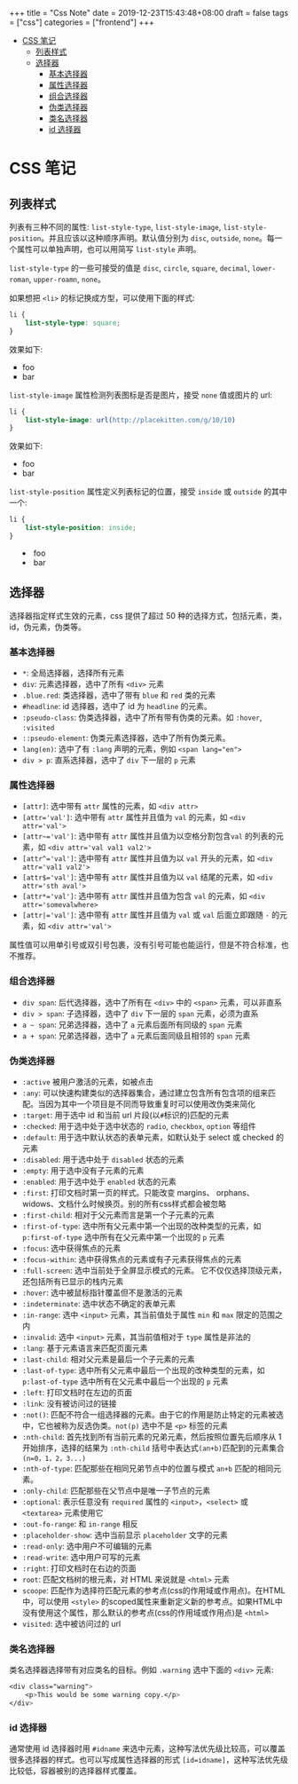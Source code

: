 +++
title = "Css Note"
date = 2019-12-23T15:43:48+08:00
draft = false
tags = ["css"]
categories = ["frontend"]
+++

<!-- vim-markdown-toc GFM -->

+ [CSS 笔记](#css-笔记)
  * [列表样式](#列表样式)
  * [选择器](#选择器)
    - [基本选择器](#基本选择器)
    - [属性选择器](#属性选择器)
    - [组合选择器](#组合选择器)
    - [伪类选择器](#伪类选择器)
    - [类名选择器](#类名选择器)
    - [id 选择器](#id-选择器)

<!-- vim-markdown-toc -->

# CSS 笔记

## 列表样式

列表有三种不同的属性: `list-style-type`, `list-style-image`, `list-style-position`。并且应该以这种顺序声明。默认值分别为 `disc`, `outside`, `none`。每一个属性可以单独声明，也可以用简写 `list-style` 声明。

`list-style-type` 的一些可接受的值是 `disc`, `circle`, `square`, `decimal`, `lower-roman`, `upper-roamn`, `none`。

如果想把 `<li>` 的标记换成方型，可以使用下面的样式:

```css
li {
    list-style-type: square;
}
```

效果如下:

<ul>
    <li style="list-style-type: square">foo</li>
    <li style="list-style-type: square">bar</li>
</ul>

`list-style-image` 属性检测列表图标是否是图片，接受 `none` 值或图片的 url:

```css
li {
    list-style-image: url(http://placekitten.com/g/10/10)
}
```

效果如下:

<ul>
    <li style="list-style-image: url(http://placekitten.com/g/10/10)">foo</li>
    <li style="list-style-image: url(http://placekitten.com/g/10/10)">bar</li>
</ul>

`list-style-position` 属性定义列表标记的位置，接受 `inside` 或 `outside` 的其中一个:

```css
li {
    list-style-position: inside;
}
```
<ul>
    <li style="list-style-position: inside">foo</li>
    <li style="list-style-position: inside">bar</li>
</ul>

## 选择器

选择器指定样式生效的元素，css 提供了超过 50 种的选择方式，包括元素，类，id，伪元素，伪类等。

### 基本选择器

* `*`: 全局选择器，选择所有元素
* `div`: 元素选择器，选中了所有 `<div>` 元素
* `.blue.red`: 类选择器，选中了带有 `blue` 和 `red` 类的元素
* `#headline`: id 选择器，选中了 id 为 `headline` 的元素。
* `:pseudo-class`: 伪类选择器，选中了所有带有伪类的元素。如 `:hover`, `:visited`
* `::pseudo-element`: 伪类元素选择器，选中了所有伪类元素。
* `lang(en)`: 选中了有 `:lang` 声明的元素，例如 `<span lang="en">`
* `div > p`: 直系选择器，选中了 `div` 下一层的 `p` 元素

### 属性选择器

* `[attr]`: 选中带有 `attr` 属性的元素，如 `<div attr>`
* `[attr='val']`: 选中带有 `attr` 属性并且值为 `val` 的元素，如 `<div attr='val'>`
* `[attr~='val']`: 选中带有 `attr` 属性并且值为以空格分割包含`val` 的列表的元素，如 `<div attr='val val1 val2'>`
* `[attr^='val']`: 选中带有 `attr` 属性并且值为以 `val` 开头的元素，如 `<div attr='val1 val2'>`
* `[attr$='val']`: 选中带有 `attr` 属性并且值为以 `val` 结尾的元素，如 `<div attr='sth aval'>`
* `[attr*='val']`: 选中带有 `attr` 属性并且值为包含 `val` 的元素，如 `<div attr='somevalwhere>`
* `[attr|='val']`: 选中带有 `attr` 属性并且值为 `val` 或 `val` 后面立即跟随 `-` 的元素，如 `<div attr='val'>`

属性值可以用单引号或双引号包裹，没有引号可能也能运行，但是不符合标准，也不推荐。

### 组合选择器

* `div span`: 后代选择器，选中了所有在 `<div>` 中的 `<span>` 元素，可以非直系
* `div > span`: 子选择器，选中了 `div` 下一层的 `span` 元素，必须为直系
* `a ~ span`: 兄弟选择器，选中了 `a` 元素后面所有同级的 `span` 元素
* `a + span`: 兄弟选择器，选中了 `a` 元素后面同级且相邻的 `span` 元素

### 伪类选择器

* `:active` 被用户激活的元素，如被点击
* `:any`: 可以快速构建类似的选择器集合，通过建立包含所有包含项的组来匹配。当因为其中一个项目是不同而导致重复时可以使用改伪类来简化
* `:target`: 用于选中 id 和当前 url 片段(以`#`标识的)匹配的元素
* `:checked`: 用于选中处于选中状态的 `radio`, `checkbox`, `option` 等组件
* `:default`: 用于选中默认状态的表单元素，如默认处于 select 或 checked 的元素
* `:disabled`: 用于选中处于 `disabled` 状态的元素
* `:empty`: 用于选中没有子元素的元素
* `:enabled`: 用于选中处于 `enabled` 状态的元素
* `:first`: 打印文档时第一页的样式。只能改变 margins、 orphans、 widows、文档什么时候换页。别的所有css样式都会被忽略
* `:first-child`: 相对于父元素而言是第一个子元素的元素
* `:first-of-type`: 选中所有父元素中第一个出现的改种类型的元素，如 `p:first-of-type` 选中所有在父元素中第一个出现的 `p` 元素
* `:focus`: 选中获得焦点的元素
* `:focus-within`: 选中获得焦点的元素或有子元素获得焦点的元素
* `:full-screen`: 选中当前处于全屏显示模式的元素。 它不仅仅选择顶级元素，还包括所有已显示的栈内元素
* `:hover`: 选中被鼠标指针覆盖但不是激活的元素
* `:indeterminate`: 选中状态不确定的表单元素
* `:in-range`: 选中 `<input>` 元素，其当前值处于属性 `min` 和 `max` 限定的范围之内
* `:invalid`: 选中 `<input>` 元素，其当前值相对于 `type` 属性是非法的
* `:lang`: 基于元素语言来匹配页面元素
* `:last-child`: 相对父元素是最后一个子元素的元素
* `:last-of-type`: 选中所有父元素中最后一个出现的改种类型的元素，如 `p:last-of-type` 选中所有在父元素中最后一个出现的 `p` 元素
* `:left`: 打印文档时在左边的页面
* `:link`: 没有被访问过的链接
* `:not()`: 匹配不符合一组选择器的元素。由于它的作用是防止特定的元素被选中，它也被称为反选伪类。`not(p)` 选中不是 `<p>` 标签的元素
* `:nth-child`: 首先找到所有当前元素的兄弟元素，然后按照位置先后顺序从 1 开始排序，选择的结果为 `:nth-child` 括号中表达式`(an+b)`匹配到的元素集合 `(n=0，1，2，3...)`
* `:nth-of-type`: 匹配那些在相同兄弟节点中的位置与模式 `an+b` 匹配的相同元素。
* `:only-child`: 匹配那些在父节点中是唯一子节点的元素
* `:optional`: 表示任意没有 `required` 属性的 `<input>`，`<select>` 或 `<textarea>` 元素使用它
* `:out-fo-range`: 和 `in-range` 相反
* `:placeholder-show`: 选中当前显示 `placeholder` 文字的元素
* `:read-only`: 选中用户不可编辑的元素
* `:read-write`: 选中用户可写的元素
* `:right`: 打印文档时在右边的页面
* `root`: 匹配文档树的根元素，对 HTML 来说就是 `<html>` 元素
* `scoope`: 匹配作为选择符匹配元素的参考点(css的作用域或作用点)。在HTML中，可以使用 `<style>` 的scoped属性来重新定义新的参考点。如果HTML中没有使用这个属性，那么默认的参考点(css的作用域或作用点)是 `<html>`
* `visited`: 选中被访问过的 url

### 类名选择器

类名选择器选择带有对应类名的目标。例如 `.warning` 选中下面的 `<div>` 元素:

```css
<div class="warning">
    <p>This would be some warning copy.</p>
</div>
```

### id 选择器

通常使用 id 选择器时用 `#idname` 来选中元素，这种写法优先级比较高，可以覆盖很多选择器的样式。也可以写成属性选择器的形式 `[id=idname]`，这种写法优先级比较低，容器被别的选择器样式覆盖。
